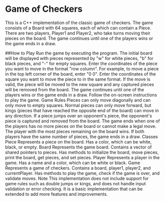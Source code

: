 # Game of Checkers
This is a C++ implementation of the classic game of checkers. The game consists of a Board with 64 squares, each of which can contain a Piece. There are two players, Player1 and Player2, who take turns moving their pieces on the board. The game continues until one of the players wins or the game ends in a draw.

##How to Play
Run the game by executing the program.
The initial board will be displayed with pieces represented by "w" for white pieces, "b" for black pieces, and "-" for empty squares.
Enter the coordinates of the piece you want to move in the format "row column". For example, to move a piece in the top left corner of the board, enter "0 0".
Enter the coordinates of the square you want to move the piece to in the same format.
If the move is valid, the piece will be moved to the new square and any captured pieces will be removed from the board.
The game continues until one of the players wins or the game ends in a draw.
Follow the on-screen instructions to play the game.
Game Rules
Pieces can only move diagonally and can only move to empty squares.
Normal pieces can only move forward, but kings (pieces that have reached the opposite end of the board) can move in any direction.
If a piece jumps over an opponent's piece, the opponent's piece is captured and removed from the board.
The game ends when one of the players has no more pieces on the board or cannot make a legal move.
The player with the most pieces remaining on the board wins. If both players have the same number of pieces, the game ends in a draw.
Classes
Piece
Represents a piece on the board.
Has a color, which can be white, black, or empty.
Board
Represents the game board.
Contains a vector of shared pointers to pieces.
Has methods to initialize the board, move pieces, print the board, get pieces, and set pieces.
Player
Represents a player in the game.
Has a name and a color, which can be white or black.
Game
Represents a game of checkers.
Contains a board, player1, player2, and currentPlayer.
Has methods to play the game, check if the game is over, and validate moves.
Note
This implementation does not include support for game rules such as double jumps or kings, and does not handle input validation or error checking. It is a basic implementation that can be extended to add more features and improvements.
